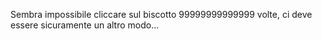 Sembra impossibile cliccare sul biscotto 99999999999999 volte, ci deve essere sicuramente un altro modo...
